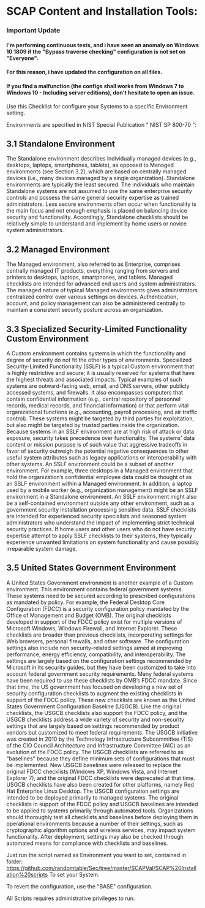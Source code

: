 ﻿# SCAP Content and Installation Tools:

### Important Update
#### I'm performing continuous tests, and i have seen an anomaly on Windows 10 1809 if the "Bypass traverse checking" configuration is not set on "Everyone".
#### For this reason, i have updated the configuration on all files.
#### If you find a malfunction (the configs shall works from Windows 7 to Windows 10 - Including server editions), don't hesitate to open an issue.

Use this Checklist for configure your Systems to a specific Environment setting.

Environments are specified in NIST Special Publication " NIST SP 800-70 ":

## 3.1 Standalone Environment

The Standalone environment describes individually managed devices (e.g., desktops, laptops,
smartphones, tablets), as opposed to Managed environments (see Section 3.2), which are based on
centrally managed devices (i.e., many devices managed by a single organization). Standalone
environments are typically the least secured. The individuals who maintain Standalone systems are not
assumed to use the same enterprise security controls and possess the same general security expertise as
trained administrators. Less secure environments often occur when functionality is the main focus and not
enough emphasis is placed on balancing device security and functionality. Accordingly, Standalone
checklists should be relatively simple to understand and implement by home users or novice system
administrators.

## 3.2 Managed Environment

The Managed environment, also referred to as Enterprise, comprises centrally managed IT products,
everything ranging from servers and printers to desktops, laptops, smartphones, and tablets. Managed
checklists are intended for advanced end users and system administrators. The managed nature of typical
Managed environments gives administrators centralized control over various settings on devices.
Authentication, account, and policy management can also be administered centrally to maintain a
consistent security posture across an organization.

## 3.3 Specialized Security-Limited Functionality Custom Environment

A Custom environment contains systems in which the functionality and degree of security do not fit the
other types of environments. Specialized Security-Limited Functionality (SSLF) is a typical Custom
environment that is highly restrictive and secure; it is usually reserved for systems that have the highest
threats and associated impacts. Typical examples of such systems are outward-facing web, email, and
DNS servers, other publicly accessed systems, and firewalls. It also encompasses computers that contain
confidential information (e.g., central repository of personnel records, medical records, and financial
information) or that perform vital organizational functions (e.g., accounting, payroll processing, and air
traffic control). These systems might be targeted by third parties for exploitation, but also might be
targeted by trusted parties inside the organization. Because systems in an SSLF environment are at high
risk of attack or data exposure, security takes precedence over functionality. The systems’ data content or
mission purpose is of such value that aggressive tradeoffs in favor of security outweigh the potential
negative consequences to other useful system attributes such as legacy applications or interoperability
with other systems.
An SSLF environment could be a subset of another environment. For example, three desktops in a
Managed environment that hold the organization’s confidential employee data could be thought of as an
SSLF environment within a Managed environment. In addition, a laptop used by a mobile worker (e.g.,
organization management) might be an SSLF environment in a Standalone environment. An SSLF
environment might also be a self-contained environment outside any other environment, such as a
government security installation processing sensitive data.
SSLF checklists are intended for experienced security specialists and seasoned system administrators who
understand the impact of implementing strict technical security practices. If home users and other users
who do not have security expertise attempt to apply SSLF checklists to their systems, they typically
experience unwanted limitations on system functionality and cause possibly irreparable system damage.

## 3.5 United States Government Environment

A United States Government environment is another example of a Custom environment. This
environment contains federal government systems. These systems need to be secured according to
prescribed configurations as mandated by policy. For example, the Federal Desktop Core Configuration
(FDCC) is a security configuration policy mandated by the Office of Management and Budget (OMB).
The original checklists developed in support of the FDCC policy exist for multiple versions of Microsoft
Windows, Windows Firewall, and Internet Explorer. These checklists are broader than previous
checklists, incorporating settings for Web browsers, personal firewalls, and other software. The
configuration settings also include non security-related settings aimed at improving performance, energy
efficiency, compatibility, and interoperability. The settings are largely based on the configuration settings
recommended by Microsoft in its security guides, but they have been customized to take into account
federal government security requirements. Many federal systems have been required to use these
checklists by OMB’s FDCC mandate.
Since that time, the US government has focused on developing a new set of security configuration
checklists to augment the existing checklists in support of the FDCC policy. These new checklists are
known as the United States Government Configuration Baseline (USGCB). Like the original checklists,
the USGCB checklists also support the FDCC policy, and the USGCB checklists address a wide variety
of security and non-security settings that are largely based on settings recommended by product vendors
but customized to meet federal requirements. The USGCB initiative was created in 2010 by the
Technology Infrastructure Subcommittee (TIS) of the CIO Council Architecture and Infrastructure
Committee (AIC) as an evolution of the FDCC policy. The USGCB checklists are referred to as
“baselines” because they define minimum sets of configurations that must be implemented. New USGCB
baselines were released to replace the original FDCC checklists (Windows XP, Windows Vista, and
Internet Explorer 7), and the original FDCC checklists were deprecated at that time. USGCB checklists
have also been created for other platforms, namely Red Hat Enterprise Linux Desktop.
The USGCB configuration settings are intended to be deployed primarily to managed systems. The
original checklists in support of the FDCC policy and USGCB baselines are intended to be applied to
systems primarily through automated tools. Organizations should thoroughly test all checklists and
baselines before deploying them in operational environments because a number of their settings, such as
cryptographic algorithm options and wireless services, may impact system functionality. After
deployment, settings may also be checked through automated means for compliance with checklists and
baselines.

Just run the script named as Environment you want to set, contained in folder:
https://github.com/randomtable/Sec/tree/master/SCAPVal/SCAP%20Installation%20scripts
To set your System.

To revert the configuration, use the "BASE" configuration.

All Scripts requires administrative privileges to run.
